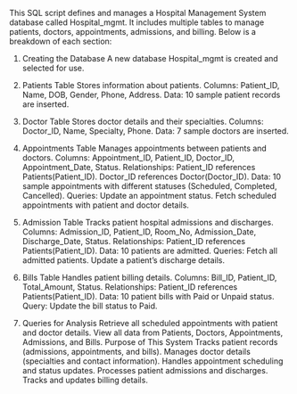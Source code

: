 This SQL script defines and manages a Hospital Management System database called Hospital_mgmt. It includes multiple tables to manage patients, doctors, appointments, admissions, and billing. Below is a breakdown of each section:

1. Creating the Database
A new database Hospital_mgmt is created and selected for use.

2. Patients Table
Stores information about patients.
Columns: Patient_ID, Name, DOB, Gender, Phone, Address.
Data: 10 sample patient records are inserted.

3. Doctor Table
Stores doctor details and their specialties.
Columns: Doctor_ID, Name, Specialty, Phone.
Data: 7 sample doctors are inserted.

4. Appointments Table
Manages appointments between patients and doctors.
Columns: Appointment_ID, Patient_ID, Doctor_ID, Appointment_Date, Status.
Relationships:
Patient_ID references Patients(Patient_ID).
Doctor_ID references Doctor(Doctor_ID).
Data: 10 sample appointments with different statuses (Scheduled, Completed, Cancelled).
Queries:
Update an appointment status.
Fetch scheduled appointments with patient and doctor details.

5. Admission Table
Tracks patient hospital admissions and discharges.
Columns: Admission_ID, Patient_ID, Room_No, Admission_Date, Discharge_Date, Status.
Relationships: Patient_ID references Patients(Patient_ID).
Data: 10 patients are admitted.
Queries:
Fetch all admitted patients.
Update a patient’s discharge details.

6. Bills Table
Handles patient billing details.
Columns: Bill_ID, Patient_ID, Total_Amount, Status.
Relationships: Patient_ID references Patients(Patient_ID).
Data: 10 patient bills with Paid or Unpaid status.
Query:
Update the bill status to Paid.

7. Queries for Analysis
Retrieve all scheduled appointments with patient and doctor details.
View all data from Patients, Doctors, Appointments, Admissions, and Bills.
Purpose of This System
Tracks patient records (admissions, appointments, and bills).
Manages doctor details (specialties and contact information).
Handles appointment scheduling and status updates.
Processes patient admissions and discharges.
Tracks and updates billing details.
